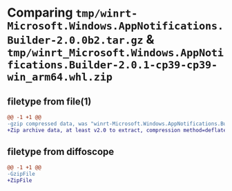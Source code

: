 # Comparing `tmp/winrt-Microsoft.Windows.AppNotifications.Builder-2.0.0b2.tar.gz` & `tmp/winrt_Microsoft.Windows.AppNotifications.Builder-2.0.1-cp39-cp39-win_arm64.whl.zip`

## filetype from file(1)

```diff
@@ -1 +1 @@
-gzip compressed data, was "winrt-Microsoft.Windows.AppNotifications.Builder-2.0.0b2.tar", last modified: Sat Dec  2 18:29:21 2023, max compression
+Zip archive data, at least v2.0 to extract, compression method=deflate
```

## filetype from diffoscope

```diff
@@ -1 +1 @@
-GzipFile
+ZipFile
```

